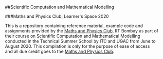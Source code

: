 ##Scientific Computation and Mathematical Modelling

###Maths and Physics Club, Learner's Space 2020

This is a repository containing reference material, example code and assignments provided by the [Maths and Physics Club](https://github.com/mnp-club), IIT Bombay as part of their course on Scientific Computation and Mathematical Modelling conducted in the Technical Summer School by ITC and UGAC from June to August 2020. This compilation is only for the purpose of ease of access and all due credit goes to the [Maths and Physics Club](https://github.com/mnp-club).